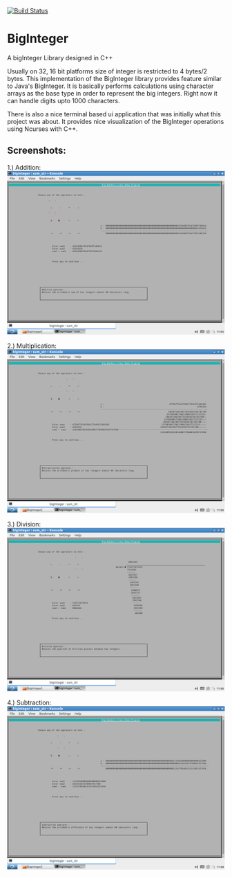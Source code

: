 [![Build Status](https://travis-ci.org/rohanKanojia/bigInteger.svg?branch=master)](https://travis-ci.org/rohanKanojia/bigInteger)

# BigInteger
A bigInteger Library designed in C++

Usually on 32, 16 bit platforms size of integer is restricted to 4 bytes/2 bytes. This
implementation of the BigInteger library provides feature similar to Java's BigInteger.
It is basically performs calculations using character arrays as the base type in order
to represent the big integers. Right now it can handle digits upto 1000 characters.

There is also a nice terminal based ui application that was initially what this project
was about. It provides nice visualization of the BigInteger operations using Ncurses with
C++.

## Screenshots:
1.) Addition:
![Addition](screenshots/2015-06-23-115549_1024x768_scrot.png)

2.) Multiplication:
![Multiplication](screenshots/2015-06-23-115605_1024x768_scrot.png)

3.) Division:
![Division](screenshots/2015-06-23-115638_1024x768_scrot.png)

4.) Subtraction:
![Subtraction](screenshots/2015-06-23-115821_1024x768_scrot.png)
